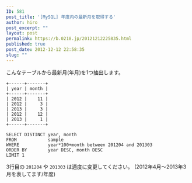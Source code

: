 ```yaml
---
ID: 581
post_title: '[MySQL] 年度内の最新月を取得する'
author: hiro
post_excerpt: ""
layout: post
permalink: https://b.0218.jp/20121212225835.html
published: true
post_date: 2012-12-12 22:58:35
slug: ""
---
```

こんなテーブルから最新月(年月)を1つ抽出します。
```language-bash
+------+-------+
| year | month |
+------+-------+
| 2012 |    11 |
| 2012 |     3 |
| 2013 |     3 |
| 2012 |    12 |
| 2013 |     1 |
+------+-------+
```

<!--more-->

```language-sql
SELECT DISTINCT year, month
FROM            sample
WHERE           year*100+month between 201204 and 201303
ORDER BY        year DESC, month DESC
LIMIT 1
```

3行目の <code>201204</code> や <code>201303</code> は適度に変更してください。
<span class="text-muted">(2012年4月～2013年3月を表してます/年度)</span>